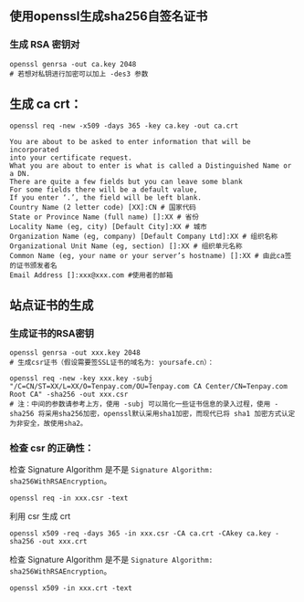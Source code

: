 ## 使用openssl生成sha256自签名证书

### 生成 RSA 密钥对

```shell
openssl genrsa -out ca.key 2048
# 若想对私钥进行加密可以加上 -des3 参数
```

## 生成 ca crt：

```shell
openssl req -new -x509 -days 365 -key ca.key -out ca.crt

You are about to be asked to enter information that will be incorporated
into your certificate request.
What you are about to enter is what is called a Distinguished Name or a DN.
There are quite a few fields but you can leave some blank
For some fields there will be a default value,
If you enter ‘.’, the field will be left blank.
Country Name (2 letter code) [XX]:CN # 国家代码
State or Province Name (full name) []:XX # 省份
Locality Name (eg, city) [Default City]:XX # 城市
Organization Name (eg, company) [Default Company Ltd]:XX # 组织名称
Organizational Unit Name (eg, section) []:XX # 组织单元名称
Common Name (eg, your name or your server’s hostname) []:XX # 由此ca签的证书颁发者名
Email Address []:xxx@xxx.com #使用者的邮箱
```


## 站点证书的生成

### 生成证书的RSA密钥

```shell
openssl genrsa -out xxx.key 2048
# 生成csr证书（假设需要签SSL证书的域名为: yoursafe.cn）：
```

```shell
openssl req -new -key xxx.key -subj "/C=CN/ST=XX/L=XX/O=Tenpay.com/OU=Tenpay.com CA Center/CN=Tenpay.com Root CA" -sha256 -out xxx.csr
# 注：中间的参数请参考上方，使用 -subj 可以简化一些证书信息的录入过程，使用 -sha256 将采用sha256加密，openssl默认采用sha1加密，而现代已将 sha1 加密方式认定为非安全，故使用sha2。
```

### 检查 csr 的正确性：

检查 Signature Algorithm 是不是 `Signature Algorithm: sha256WithRSAEncryption`。
```shell
openssl req -in xxx.csr -text
```

利用 csr 生成 crt

```shell
openssl x509 -req -days 365 -in xxx.csr -CA ca.crt -CAkey ca.key -sha256 -out xxx.crt
```

检查 Signature Algorithm 是不是 `Signature Algorithm: sha256WithRSAEncryption`。
```shell
openssl x509 -in xxx.crt -text
```
